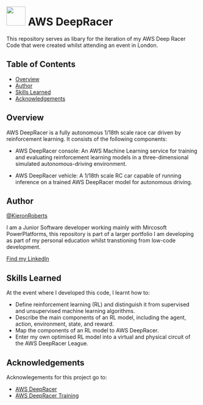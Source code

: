 # <img src="https://github.com/KieronRoberts/AWSDeepRacer/assets/107185233/995563cd-905d-47a7-8bf9-9cf4599f4cf3" width="50" height="50"> AWS DeepRacer

This repository serves as libary for the iteration of my AWS Deep Racer Code that were created whilst attending an event in London.

## Table of Contents

- [Overview](#overview)
- [Author](#author)
- [Skills Learned](#skills-learned)
- [Acknowledgements](#acknowledgements)

## Overview

AWS DeepRacer is a fully autonomous 1/18th scale race car driven by reinforcement learning. It consists of the following components:

- AWS DeepRacer console: An AWS Machine Learning service for training and evaluating reinforcement learning models in a three-dimensional simulated autonomous-driving environment.

- AWS DeepRacer vehicle: A 1/18th scale RC car capable of running inference on a trained AWS DeepRacer model for autonomous driving.

## Author

[@KieronRoberts](https://github.com/KieronRoberts)

I am a Junior Software developer working mainly with Mircosoft PowerPlatforms, this repository is part of a larger portfolio I am developing as part of my personal education whilst transtioning from low-code development.

[Find my LinkedIn](https://www.linkedin.com/in/kieronroberts1/)

## Skills Learned

At the event where I developed this code, I learnt how to:

- Define reinforcement learning (RL) and distinguish it from supervised and unsupervised machine learning algorithms.
- Describe the main components of an RL model, including the agent, action, environment, state, and reward.
- Map the components of an RL model to AWS DeepRacer.
- Enter my own optimised RL model into a virtual and physical circuit of the AWS DeepRacer League.

## Acknowledgements

Acknowlegements for this project go to:
 - [AWS DeepRacer](https://aws.amazon.com/deepracer/)
 - [AWS DeepRacer Training](https://explore.skillbuilder.aws/learn/course/external/view/elearning/87/aws-deepracer-driven-by-reinforcement-learning)
